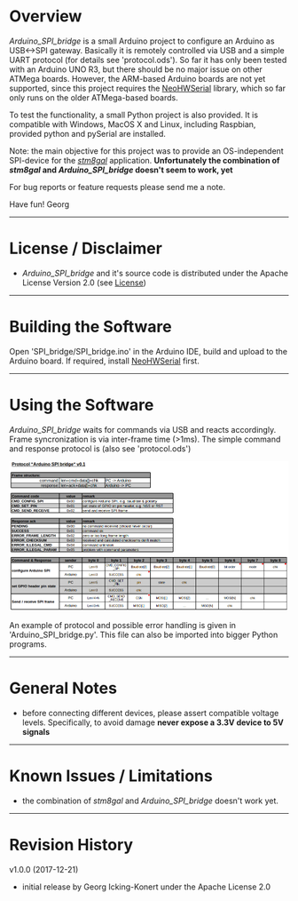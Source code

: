 # Overview

_Arduino_SPI_bridge_ is a small Arduino project to configure an Arduino as USB<->SPI gateway. Basically it is remotely controlled via USB and a simple UART protocol (for details see 'protocol.ods'). So far it has only been tested with an Arduino UNO R3, but there should be no major issue on other ATMega boards. However, the ARM-based Arduino boards are not yet supported, since this project requires the [NeoHWSerial](https://github.com/SlashDevin/NeoHWSerial) library, which so far only runs on the older ATMega-based boards. 

To test the functionality, a small Python project is also provided. It is compatible with Windows, MacOS X and Linux, including Raspbian, provided python and pySerial are installed.

Note: the main objective for this project was to provide an OS-independent SPI-device for the [_stm8gal_](https://github.com/gicking/stm8gal) application. **Unfortunately the combination of _stm8gal_ and _Arduino_SPI_bridge_ doesn't seem to work, yet**

For bug reports or feature requests please send me a note.

Have fun!
Georg

***

# License / Disclaimer
- _Arduino_SPI_bridge_ and it's source code is distributed under the Apache License Version 2.0 (see [License](LICENSE))

***

# Building the Software

Open 'SPI_bridge/SPI_bridge.ino' in the Arduino IDE, build and upload to the Arduino board. If required, install [NeoHWSerial](https://github.com/SlashDevin/NeoHWSerial) first.

***

# Using the Software

_Arduino_SPI_bridge_ waits for commands via USB and reacts accordingly. Frame syncronization is via inter-frame time (>1ms). The simple command and response protocol is (also see 'protocol.ods') 

<p align="center"> 
  <img src="images/protocol.png">
</p>

An example of protocol and possible error handling is given in 'Arduino_SPI_bridge.py'. This file can also be imported into bigger Python programs.

***

# General Notes

- before connecting different devices, please assert compatible voltage levels. Specifically, to avoid damage **never expose a 3.3V device to 5V signals**
  
***

# Known Issues / Limitations

- the combination of _stm8gal_ and _Arduino_SPI_bridge_ doesn't work yet.

***

# Revision History

v1.0.0 (2017-12-21)
  - initial release by Georg Icking-Konert under the Apache License 2.0

